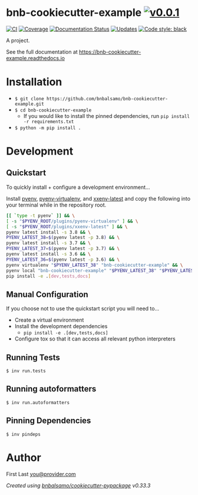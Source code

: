 # bnb-cookiecutter-example [![v0.0.1](https://img.shields.io/badge/version-0.0.1-blue.svg)](https://github.com/bnbalsamo/bnb-cookiecutter-example/releases)

[![CI](https://github.com/bnbalsamo/bnb-cookiecutter-example/workflows/CI/badge.svg?branch=master)](https://github.com/bnbalsamo/bnb-cookiecutter-example/actions)
[![Coverage](https://codecov.io/gh/bnbalsamo/bnb-cookiecutter-example/branch/master/graph/badge.svg)](https://codecov.io/gh/bnbalsamo/bnb-cookiecutter-example/)
 [![Documentation Status](https://readthedocs.org/projects/bnb-cookiecutter-example/badge/?version=latest)](http://bnb-cookiecutter-example.readthedocs.io/en/latest/?badge=latest) 
[![Updates](https://pyup.io/repos/github/bnbalsamo/bnb-cookiecutter-example/shield.svg)](https://pyup.io/repos/github/bnbalsamo/bnb-cookiecutter-example/) [![Code style: black](https://img.shields.io/badge/code%20style-black-000000.svg)](https://github.com/ambv/black)

A project.

See the full documentation at https://bnb-cookiecutter-example.readthedocs.io

# Installation
- ```$ git clone https://github.com/bnbalsamo/bnb-cookiecutter-example.git```
- ```$ cd bnb-cookiecutter-example```
    - If you would like to install the pinned dependencies, run ```pip install -r requirements.txt```
- ```$ python -m pip install .```

# Development

## Quickstart

To quickly install + configure a development environment...

Install [pyenv](https://github.com/pyenv/pyenv), [pyenv-virtualenv](https://github.com/pyenv/pyenv-virtualenv),
and [xxenv-latest](https://github.com/momo-lab/xxenv-latest) and copy the following into your terminal while
in the repository root.

```bash
[[ `type -t pyenv` ]] && \
[ -s "$PYENV_ROOT/plugins/pyenv-virtualenv" ] && \
[ -s "$PYENV_ROOT/plugins/xxenv-latest" ] && \
pyenv latest install -s 3.8 && \
PYENV_LATEST_38=$(pyenv latest -p 3.8) && \
pyenv latest install -s 3.7 && \
PYENV_LATEST_37=$(pyenv latest -p 3.7) && \
pyenv latest install -s 3.6 && \
PYENV_LATEST_36=$(pyenv latest -p 3.6) && \
pyenv virtualenv "$PYENV_LATEST_38" "bnb-cookiecutter-example" && \
pyenv local "bnb-cookiecutter-example" "$PYENV_LATEST_38" "$PYENV_LATEST_37" "$PYENV_LATEST_36" && \
pip install -e .[dev,tests,docs]
```

## Manual Configuration

If you choose not to use the quickstart script you will need to...

- Create a virtual environment
- Install the development dependencies
    - `pip install -e .[dev,tests,docs]`
- Configure tox so that it can access all relevant python interpreters

## Running Tests
```
$ inv run.tests
```

## Running autoformatters
```
$ inv run.autoformatters
```

## Pinning Dependencies
```
$ inv pindeps
```

# Author
First Last <you@provider.com>

_Created using [bnbalsamo/cookiecutter-pypackage](https://github.com/bnbalsamo/cookiecutter-pypackage) v0.33.3_
